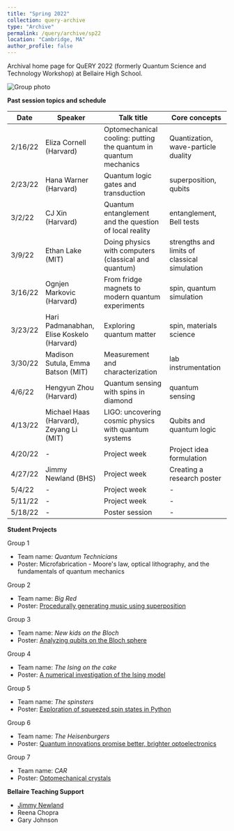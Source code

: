 ```yaml
---
title: "Spring 2022"
collection: query-archive
type: "Archive"
permalink: /query/archive/sp22
location: "Cambridge, MA"
author_profile: false
---
```


Archival home page for QuERY 2022 (formerly Quantum Science and Technology Workshop) at Bellaire High School.

![Group photo](https://mudyeh.github.io/files/S2022_group_photo_1.png)

__Past session topics and schedule__<br>

| Date     | Speaker | Talk title | Core concepts |
| ----------- | --- | --- | ----------- |
| 2/16/22      | Eliza Cornell (Harvard) | Optomechanical cooling: putting the quantum in quantum mechanics       | Quantization, wave-particle duality |
| 2/23/22   | Hana Warner (Harvard) | Quantum logic gates and transduction        | superposition, qubits |
| 3/2/22      | CJ Xin (Harvard)| Quantum entanglement and the question of local reality       | entanglement, Bell tests |
| 3/9/22   | Ethan Lake (MIT)| Doing physics with computers (classical and quantum)       | strengths and limits of classical simulation |
| 3/16/22      | Ognjen Markovic (Harvard) | From fridge magnets to modern quantum experiments       | spin, quantum simulation |
| 3/23/22   | Hari Padmanabhan, Elise Koskelo (Harvard) | Exploring quantum matter        | spin, materials science |
| 3/30/22     | Madison Sutula, Emma Batson (MIT) | Measurement and characterization       | lab instrumentation |
| 4/6/22   | Hengyun Zhou (Harvard) | Quantum sensing with spins in diamond        | quantum sensing |
| 4/13/22     | Michael Haas (Harvard), Zeyang Li (MIT)| LIGO: uncovering cosmic physics with quantum systems | Qubits and quantum logic       |
| 4/20/22   | - | Project week        | Project idea formulation |
| 4/27/22    | Jimmy Newland (BHS) | Project week       | Creating a research poster |
| 5/4/22   | - | Project week        | - |
| 5/11/22   | - | Project week        | - |
| 5/18/22   | - | Poster session        | - |

__Student Projects__<br>

Group 1
* Team name: *Quantum Technicians*
* Poster: Microfabrication - Moore's law, optical lithography, and the fundamentals of quantum mechanics

Group 2
* Team name: *Big Red*
* Poster: [Procedurally generating music using superposition](http://mudyeh.github.io/files/QuERY_2022_Group2.pdf) 

Group 3
* Team name: *New kids on the Bloch*
* Poster: [Analyzing qubits on the Bloch sphere](http://mudyeh.github.io/files/QuERY_2022_Group3.pdf) 

Group 4
* Team name: *The Ising on the cake*
* Poster: [A numerical investigation of the Ising model](http://mudyeh.github.io/files/QuERY_2022_Group4.pdf) 

Group 5
* Team name: *The spinsters*
* Poster: [Exploration of squeezed spin states in Python](http://mudyeh.github.io/files/QuERY_2022_Group5.pdf) 

Group 6
* Team name: *The Heisenburgers*
* Poster: [Quantum innovations promise better, brighter optoelectronics](http://mudyeh.github.io/files/QuERY_2022_Group6.pdf) 

Group 7
* Team name: *CAR*
* Poster: [Optomechanical crystals](http://mudyeh.github.io/files/QuERY_2022_Group7.pdf) 

__Bellaire Teaching Support__<br>
* [Jimmy Newland](https://www.jimmynewland.com/wp/)
* Reena Chopra
* Gary Johnson 